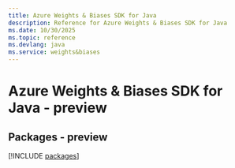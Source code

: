 ```yaml
---
title: Azure Weights & Biases SDK for Java
description: Reference for Azure Weights & Biases SDK for Java
ms.date: 10/30/2025
ms.topic: reference
ms.devlang: java
ms.service: weights&biases
---
```

# Azure Weights & Biases SDK for Java - preview
## Packages - preview
[!INCLUDE [packages](weights-&-biases-index.md)]